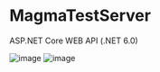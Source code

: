 # MagmaTestServer
ASP.NET Core WEB API (.NET 6.0)

![image](https://user-images.githubusercontent.com/94042423/215164700-b3ddfaf4-de0a-438f-aa43-2d53e1e313b7.png)
![image](https://user-images.githubusercontent.com/94042423/215164927-edfdbf66-d299-46a1-bf27-80bf751e9b27.png)

